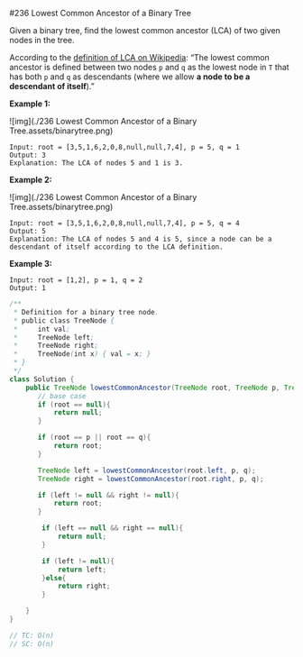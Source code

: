 #236 Lowest Common Ancestor of a Binary Tree

Given a binary tree, find the lowest common ancestor (LCA) of two given nodes in the tree.

According to the [definition of LCA on Wikipedia](https://en.wikipedia.org/wiki/Lowest_common_ancestor): “The lowest common ancestor is defined between two nodes `p` and `q` as the lowest node in `T` that has both `p` and `q` as descendants (where we allow **a node to be a descendant of itself**).”

 

**Example 1:**

![img](./236 Lowest Common Ancestor of a Binary Tree.assets/binarytree.png)

```
Input: root = [3,5,1,6,2,0,8,null,null,7,4], p = 5, q = 1
Output: 3
Explanation: The LCA of nodes 5 and 1 is 3.
```

**Example 2:**

![img](./236 Lowest Common Ancestor of a Binary Tree.assets/binarytree.png)

```
Input: root = [3,5,1,6,2,0,8,null,null,7,4], p = 5, q = 4
Output: 5
Explanation: The LCA of nodes 5 and 4 is 5, since a node can be a descendant of itself according to the LCA definition.
```

**Example 3:**

```
Input: root = [1,2], p = 1, q = 2
Output: 1
```

```java
/**
 * Definition for a binary tree node.
 * public class TreeNode {
 *     int val;
 *     TreeNode left;
 *     TreeNode right;
 *     TreeNode(int x) { val = x; }
 * }
 */
class Solution {
    public TreeNode lowestCommonAncestor(TreeNode root, TreeNode p, TreeNode q) {
       // base case 
       if (root == null){
           return null;
       } 

       if (root == p || root == q){
           return root;
       }

       TreeNode left = lowestCommonAncestor(root.left, p, q);
       TreeNode right = lowestCommonAncestor(root.right, p, q);

       if (left != null && right != null){
           return root;
       }

        if (left == null && right == null){
            return null;
        }

        if (left != null){
            return left;
        }else{
            return right;
        }

    }
}

// TC: O(n)
// SC: O(n)
```

